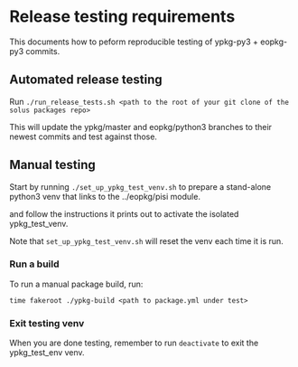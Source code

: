# Release testing requirements

This documents how to peform reproducible testing of ypkg-py3 + eopkg-py3 commits.

## Automated release testing

Run `./run_release_tests.sh <path to the root of your git clone of the solus packages repo>`

This will update the ypkg/master and eopkg/python3 branches to their newest commits and test against those.

## Manual testing

Start by running `./set_up_ypkg_test_venv.sh` to prepare a stand-alone python3 venv that links to the ../eopkg/pisi module.

and follow the instructions it prints out to activate the isolated ypkg_test_venv.

Note that `set_up_ypkg_test_venv.sh` will reset the venv each time it is run.

### Run a build

To run a manual package build, run:

    time fakeroot ./ypkg-build <path to package.yml under test>

### Exit testing venv

When you are done testing, remember to run `deactivate` to exit the ypkg_test_env venv.
